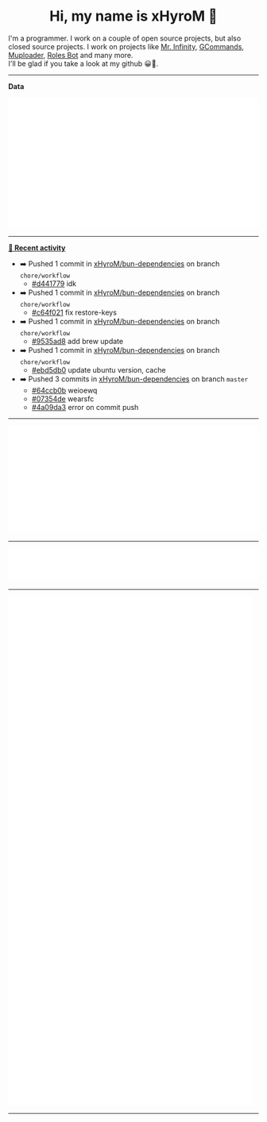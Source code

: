 <p align="center">
    <!-- <img src="https://avatars.githubusercontent.com/u/56601352" width="192" alt="hyro's pfp" /> -->
    <h1 align="center">Hi, my name is xHyroM 👋</h1>
</p>

I'm a programmer. I work on a couple of open source projects, but also closed source projects. I work on projects like [Mr. Infinity](https://discord.com/oauth2/authorize?client_id=720321585625694239&scope=bot%20applications.commands&permissions=8&redirect_uri=https://blobs.gq/imanager&prompt=consent&response_type=code), [GCommands](https://github.com/Garlic-Team/GCommands), [Muploader](https://github.com/xHyroM/Muploder), [Roles Bot](https://github.com/xHyroM/roles-bot) and many more.  
I'll be glad if you take a look at my github 😀👀.

___
**Data**

<img src="https://github.com/xHyroM/xHyroM/blob/master/.cache/base.svg">

___

**[📰 Recent activity](https://github.com/xHyroM)**
* ➡️ Pushed 1 commit in [xHyroM/bun-dependencies](https://github.com/xHyroM/bun-dependencies) on branch `chore/workflow`
  * [#d441779](https://github.com/xHyroM/bun-dependencies/commit/d441779) idk
* ➡️ Pushed 1 commit in [xHyroM/bun-dependencies](https://github.com/xHyroM/bun-dependencies) on branch `chore/workflow`
  * [#c64f021](https://github.com/xHyroM/bun-dependencies/commit/c64f021) fix restore-keys
* ➡️ Pushed 1 commit in [xHyroM/bun-dependencies](https://github.com/xHyroM/bun-dependencies) on branch `chore/workflow`
  * [#9535ad8](https://github.com/xHyroM/bun-dependencies/commit/9535ad8) add brew update
* ➡️ Pushed 1 commit in [xHyroM/bun-dependencies](https://github.com/xHyroM/bun-dependencies) on branch `chore/workflow`
  * [#ebd5db0](https://github.com/xHyroM/bun-dependencies/commit/ebd5db0) update ubuntu version, cache
* ➡️ Pushed 3 commits in [xHyroM/bun-dependencies](https://github.com/xHyroM/bun-dependencies) on branch `master`
  * [#64ccb0b](https://github.com/xHyroM/bun-dependencies/commit/64ccb0b) weioewq
  * [#07354de](https://github.com/xHyroM/bun-dependencies/commit/07354de) wearsfc
  * [#4a09da3](https://github.com/xHyroM/bun-dependencies/commit/4a09da3) error on commit push


___

<img src="https://github.com/xHyroM/xHyroM/blob/master/.cache/isocalendar.svg">

___

<img src="https://github.com/xHyroM/xHyroM/blob/master/.cache/languages.svg">

___

<img src="https://github.com/xHyroM/xHyroM/blob/master/.cache/achievements.svg">

___
